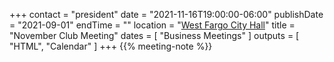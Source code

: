+++
contact = "president"
date = "2021-11-16T19:00:00-06:00"
publishDate = "2021-09-01"
endTime = ""
location = "[West Fargo City Hall](/places/west-fargo-city-hall/)"
title = "November Club Meeting"
dates = [ "Business Meetings" ]
outputs = [ "HTML", "Calendar" ]
+++
{{% meeting-note %}}
